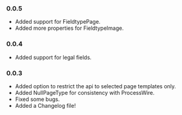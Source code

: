 ### 0.0.5
- Added support for FieldtypePage.
- Added more properties for FieldtypeImage.

### 0.0.4
- Added support for legal fields.

### 0.0.3
- Added option to restrict the api to selected page templates only.
- Added NullPageType for consistency with ProcessWire.
- Fixed some bugs.
- Added a Changelog file!